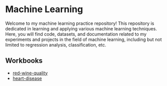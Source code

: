 # Machine Learning 

Welcome to my machine learning practice repository! This repository is dedicated in learning and applying various machine learning techniques. Here, you will find code, datasets, and documentation related to my experiments and projects in the field of machine learning, including but not limited to regression analysis, classification, etc.

## Workbooks
- [red-wine-quality](https://github.com/elenachau/machine-learning/blob/main/red-wine-quality.ipynb)
- [heart-disease](https://github.com/elenachau/machine-learning/blob/main/heart-disease.ipynb)
